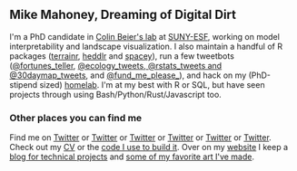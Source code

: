 ## Mike Mahoney, Dreaming of Digital Dirt

I'm a PhD candidate in [Colin Beier's lab](https://www.esf.edu/faculty/beier/) at [SUNY-ESF](esf.edu/), working on model interpretability and landscape visualization. I also maintain a handful of R packages ([terrainr](https://github.com/mikemahoney218/terrainr), [heddlr](https://github.com/mikemahoney218/heddlr) and [spacey](https://github.com/mikemahoney218/spacey)), run a few tweetbots ([@fortunes_teller](https://github.com/mikemahoney218/fortunes_teller), [@ecology_tweets, @rstats_tweets and @30daymap_tweets](https://github.com/mikemahoney218/retweet_bot), and [@fund_me_please_](https://twitter.com/fund_me_please_)), and hack on my (PhD-stipend sized) [homelab](https://github.com/mikemahoney218/pi-admin). I'm at my best with R or SQL, but have seen projects through using Bash/Python/Rust/Javascript too.

### Other places you can find me

Find me on [Twitter](https://twitter.com/MikeMahoney218) or [Twitter](https://twitter.com/fortunes_teller) or [Twitter](https://twitter.com/ecology_tweets) or [Twitter](https://twitter.com/rstats_tweets) or [Twitter](https://twitter.com/fund_me_please_) or [Twitter](@30daymap_tweets). Check out my [CV](https://github.com/mikemahoney218/Resume_CV/blob/master/Mahoney_CV.pdf) or the [code I use to build it](https://github.com/mikemahoney218/Resume_CV). Over on my [website](https://www.mm218.dev/) I keep a [blog for technical projects](https://www.mm218.dev/blog) and [some of my favorite art I've made](https://www.mm218.dev/portfolio/).
